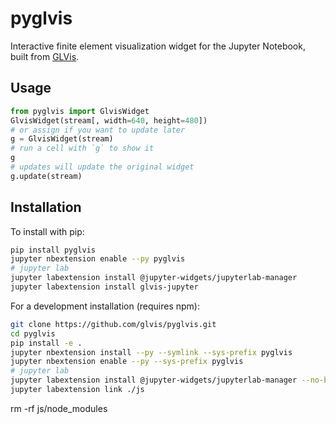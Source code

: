 pyglvis
=======

Interactive finite element visualization widget for the Jupyter Notebook,
built from [GLVis](https://glvis.org).

Usage
-----

```python
from pyglvis import GlvisWidget
GlvisWidget(stream[, width=640, height=480])
# or assign if you want to update later
g = GlvisWidget(stream)
# run a cell with `g` to show it
g
# updates will update the original widget
g.update(stream)
```

Installation
------------

To install with pip:

```bash
pip install pyglvis
jupyter nbextension enable --py pyglvis
# jupyter lab
jupyter labextension install @jupyter-widgets/jupyterlab-manager
jupyter labextension install glvis-jupyter
```


For a development installation (requires npm):

```bash
git clone https://github.com/glvis/pyglvis.git
cd pyglvis
pip install -e .
jupyter nbextension install --py --symlink --sys-prefix pyglvis
jupyter nbextension enable --py --sys-prefix pyglvis
# jupyter lab
jupyter labextension install @jupyter-widgets/jupyterlab-manager --no-build
jupyter labextension link ./js
```


rm -rf js/node_modules
